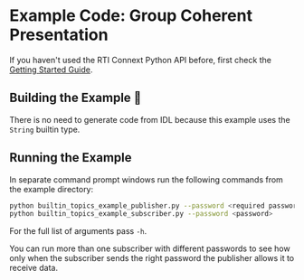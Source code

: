 # Example Code: Group Coherent Presentation

If you haven't used the RTI Connext Python API before, first check the
[Getting Started Guide](https://community.rti.com/static/documentation/connext-dds/current/doc/manuals/connext_dds_professional/getting_started_guide/index.html).

## Building the Example :wrench:

There is no need to generate code from IDL because this example uses the
`String` builtin type.

## Running the Example

In separate command prompt windows run the following commands from the example
directory:

```sh
python builtin_topics_example_publisher.py --password <required password>
python builtin_topics_example_subscriber.py --password <password>
```

For the full list of arguments pass `-h`.

You can run more than one subscriber with different passwords to see how only
when the subscriber sends the right password the publisher allows it to
receive data.
